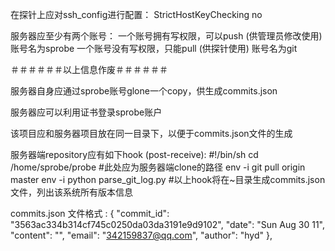 

在探针上应对ssh_config进行配置：
	StrictHostKeyChecking no

服务器应至少有两个账号：
	一个账号拥有写权限，可以push (供管理员修改使用) 账号名为sprobe
	一个账号没有写权限，只能pull (供探针使用) 账号名为git

＃＃＃＃＃＃以上信息作废＃＃＃＃＃＃

服务器自身应通过sprobe账号glone一个copy，供生成commits.json

服务器应可以利用证书登录sprobe账户

该项目应和服务器项目放在同一目录下，以便于commits.json文件的生成

服务器端repository应有如下hook (post-receive):
	#!/bin/sh
	cd /home/sprobe/probe #此处应为服务器端clone的路径
	env -i git pull origin master
	env -i python parse_git_log.py
	#以上hook将在~目录生成commits.json文件，列出该系统所有版本信息

commits.json 文件格式 : 
	{
        "commit_id": "3563ac334b314cf745c0250da03da3191e9d9102",
        "date": "Sun Aug 30 11",
        "content": "",
        "email": "342159837@qq.com",
        "author": "hyd"
    },

